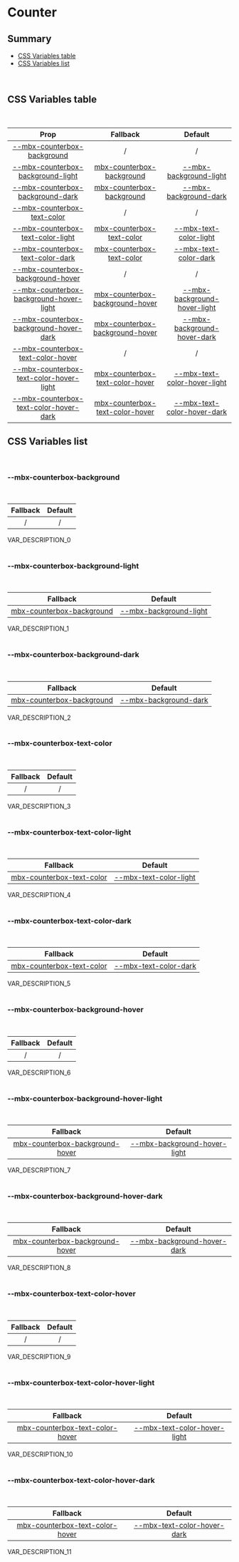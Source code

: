 # Counter

## Summary

- [CSS Variables table](#css-variables-table)
- [CSS Variables list](#css-variables-list)

<br>

## CSS Variables table

<br>

| <div style='text-align:center;margin:auto;'>Prop</div>                                                                              | <div style='text-align:center;margin:auto;'>Fallback</div>                                                            | <div style='text-align:center;margin:auto;'>Default</div>                                                                             |
| ----------------------------------------------------------------------------------------------------------------------------------- | --------------------------------------------------------------------------------------------------------------------- | ------------------------------------------------------------------------------------------------------------------------------------- |
| <div style='text-align:center;margin:auto;'>[--mbx-counterbox-background](#mbx-counterbox-background)</div>                         | <div style='text-align:center;margin:auto;'>/</div>                                                                   | <div style='text-align:center;margin:auto;'>/</div>                                                                                   |
| <div style='text-align:center;margin:auto;'>[--mbx-counterbox-background-light](#mbx-counterbox-background-light)</div>             | <div style='text-align:center;margin:auto;'>[mbx-counterbox-background](#mbx-counterbox-background)</div>             | <div style='text-align:center;margin:auto;'>[--mbx-background-light](../../../global/index.md#mbx-background-light)</div>             |
| <div style='text-align:center;margin:auto;'>[--mbx-counterbox-background-dark](#mbx-counterbox-background-dark)</div>               | <div style='text-align:center;margin:auto;'>[mbx-counterbox-background](#mbx-counterbox-background)</div>             | <div style='text-align:center;margin:auto;'>[--mbx-background-dark](../../../global/index.md#mbx-background-dark)</div>               |
| <div style='text-align:center;margin:auto;'>[--mbx-counterbox-text-color](#mbx-counterbox-text-color)</div>                         | <div style='text-align:center;margin:auto;'>/</div>                                                                   | <div style='text-align:center;margin:auto;'>/</div>                                                                                   |
| <div style='text-align:center;margin:auto;'>[--mbx-counterbox-text-color-light](#mbx-counterbox-text-color-light)</div>             | <div style='text-align:center;margin:auto;'>[mbx-counterbox-text-color](#mbx-counterbox-text-color)</div>             | <div style='text-align:center;margin:auto;'>[--mbx-text-color-light](../../../global/index.md#mbx-text-color-light)</div>             |
| <div style='text-align:center;margin:auto;'>[--mbx-counterbox-text-color-dark](#mbx-counterbox-text-color-dark)</div>               | <div style='text-align:center;margin:auto;'>[mbx-counterbox-text-color](#mbx-counterbox-text-color)</div>             | <div style='text-align:center;margin:auto;'>[--mbx-text-color-dark](../../../global/index.md#mbx-text-color-dark)</div>               |
| <div style='text-align:center;margin:auto;'>[--mbx-counterbox-background-hover](#mbx-counterbox-background-hover)</div>             | <div style='text-align:center;margin:auto;'>/</div>                                                                   | <div style='text-align:center;margin:auto;'>/</div>                                                                                   |
| <div style='text-align:center;margin:auto;'>[--mbx-counterbox-background-hover-light](#mbx-counterbox-background-hover-light)</div> | <div style='text-align:center;margin:auto;'>[mbx-counterbox-background-hover](#mbx-counterbox-background-hover)</div> | <div style='text-align:center;margin:auto;'>[--mbx-background-hover-light](../../../global/index.md#mbx-background-hover-light)</div> |
| <div style='text-align:center;margin:auto;'>[--mbx-counterbox-background-hover-dark](#mbx-counterbox-background-hover-dark)</div>   | <div style='text-align:center;margin:auto;'>[mbx-counterbox-background-hover](#mbx-counterbox-background-hover)</div> | <div style='text-align:center;margin:auto;'>[--mbx-background-hover-dark](../../../global/index.md#mbx-background-hover-dark)</div>   |
| <div style='text-align:center;margin:auto;'>[--mbx-counterbox-text-color-hover](#mbx-counterbox-text-color-hover)</div>             | <div style='text-align:center;margin:auto;'>/</div>                                                                   | <div style='text-align:center;margin:auto;'>/</div>                                                                                   |
| <div style='text-align:center;margin:auto;'>[--mbx-counterbox-text-color-hover-light](#mbx-counterbox-text-color-hover-light)</div> | <div style='text-align:center;margin:auto;'>[mbx-counterbox-text-color-hover](#mbx-counterbox-text-color-hover)</div> | <div style='text-align:center;margin:auto;'>[--mbx-text-color-hover-light](../../../global/index.md#mbx-text-color-hover-light)</div> |
| <div style='text-align:center;margin:auto;'>[--mbx-counterbox-text-color-hover-dark](#mbx-counterbox-text-color-hover-dark)</div>   | <div style='text-align:center;margin:auto;'>[mbx-counterbox-text-color-hover](#mbx-counterbox-text-color-hover)</div> | <div style='text-align:center;margin:auto;'>[--mbx-text-color-hover-dark](../../../global/index.md#mbx-text-color-hover-dark)</div>   |

## CSS Variables list

<br>

### --mbx-counterbox-background

<br>

| <div style='text-align:center;margin:auto;'>Fallback</div> | <div style='text-align:center;margin:auto;'>Default</div> |
| ---------------------------------------------------------- | --------------------------------------------------------- |
| <div style='text-align:center;margin:auto;'>/</div>        | <div style='text-align:center;margin:auto;'>/</div>       |

VAR_DESCRIPTION_0<br><br>

### --mbx-counterbox-background-light

<br>

| <div style='text-align:center;margin:auto;'>Fallback</div>                                                | <div style='text-align:center;margin:auto;'>Default</div>                                                                 |
| --------------------------------------------------------------------------------------------------------- | ------------------------------------------------------------------------------------------------------------------------- |
| <div style='text-align:center;margin:auto;'>[mbx-counterbox-background](#mbx-counterbox-background)</div> | <div style='text-align:center;margin:auto;'>[--mbx-background-light](../../../global/index.md#mbx-background-light)</div> |

VAR_DESCRIPTION_1<br><br>

### --mbx-counterbox-background-dark

<br>

| <div style='text-align:center;margin:auto;'>Fallback</div>                                                | <div style='text-align:center;margin:auto;'>Default</div>                                                               |
| --------------------------------------------------------------------------------------------------------- | ----------------------------------------------------------------------------------------------------------------------- |
| <div style='text-align:center;margin:auto;'>[mbx-counterbox-background](#mbx-counterbox-background)</div> | <div style='text-align:center;margin:auto;'>[--mbx-background-dark](../../../global/index.md#mbx-background-dark)</div> |

VAR_DESCRIPTION_2<br><br>

### --mbx-counterbox-text-color

<br>

| <div style='text-align:center;margin:auto;'>Fallback</div> | <div style='text-align:center;margin:auto;'>Default</div> |
| ---------------------------------------------------------- | --------------------------------------------------------- |
| <div style='text-align:center;margin:auto;'>/</div>        | <div style='text-align:center;margin:auto;'>/</div>       |

VAR_DESCRIPTION_3<br><br>

### --mbx-counterbox-text-color-light

<br>

| <div style='text-align:center;margin:auto;'>Fallback</div>                                                | <div style='text-align:center;margin:auto;'>Default</div>                                                                 |
| --------------------------------------------------------------------------------------------------------- | ------------------------------------------------------------------------------------------------------------------------- |
| <div style='text-align:center;margin:auto;'>[mbx-counterbox-text-color](#mbx-counterbox-text-color)</div> | <div style='text-align:center;margin:auto;'>[--mbx-text-color-light](../../../global/index.md#mbx-text-color-light)</div> |

VAR_DESCRIPTION_4<br><br>

### --mbx-counterbox-text-color-dark

<br>

| <div style='text-align:center;margin:auto;'>Fallback</div>                                                | <div style='text-align:center;margin:auto;'>Default</div>                                                               |
| --------------------------------------------------------------------------------------------------------- | ----------------------------------------------------------------------------------------------------------------------- |
| <div style='text-align:center;margin:auto;'>[mbx-counterbox-text-color](#mbx-counterbox-text-color)</div> | <div style='text-align:center;margin:auto;'>[--mbx-text-color-dark](../../../global/index.md#mbx-text-color-dark)</div> |

VAR_DESCRIPTION_5<br><br>

### --mbx-counterbox-background-hover

<br>

| <div style='text-align:center;margin:auto;'>Fallback</div> | <div style='text-align:center;margin:auto;'>Default</div> |
| ---------------------------------------------------------- | --------------------------------------------------------- |
| <div style='text-align:center;margin:auto;'>/</div>        | <div style='text-align:center;margin:auto;'>/</div>       |

VAR_DESCRIPTION_6<br><br>

### --mbx-counterbox-background-hover-light

<br>

| <div style='text-align:center;margin:auto;'>Fallback</div>                                                            | <div style='text-align:center;margin:auto;'>Default</div>                                                                             |
| --------------------------------------------------------------------------------------------------------------------- | ------------------------------------------------------------------------------------------------------------------------------------- |
| <div style='text-align:center;margin:auto;'>[mbx-counterbox-background-hover](#mbx-counterbox-background-hover)</div> | <div style='text-align:center;margin:auto;'>[--mbx-background-hover-light](../../../global/index.md#mbx-background-hover-light)</div> |

VAR_DESCRIPTION_7<br><br>

### --mbx-counterbox-background-hover-dark

<br>

| <div style='text-align:center;margin:auto;'>Fallback</div>                                                            | <div style='text-align:center;margin:auto;'>Default</div>                                                                           |
| --------------------------------------------------------------------------------------------------------------------- | ----------------------------------------------------------------------------------------------------------------------------------- |
| <div style='text-align:center;margin:auto;'>[mbx-counterbox-background-hover](#mbx-counterbox-background-hover)</div> | <div style='text-align:center;margin:auto;'>[--mbx-background-hover-dark](../../../global/index.md#mbx-background-hover-dark)</div> |

VAR_DESCRIPTION_8<br><br>

### --mbx-counterbox-text-color-hover

<br>

| <div style='text-align:center;margin:auto;'>Fallback</div> | <div style='text-align:center;margin:auto;'>Default</div> |
| ---------------------------------------------------------- | --------------------------------------------------------- |
| <div style='text-align:center;margin:auto;'>/</div>        | <div style='text-align:center;margin:auto;'>/</div>       |

VAR_DESCRIPTION_9<br><br>

### --mbx-counterbox-text-color-hover-light

<br>

| <div style='text-align:center;margin:auto;'>Fallback</div>                                                            | <div style='text-align:center;margin:auto;'>Default</div>                                                                             |
| --------------------------------------------------------------------------------------------------------------------- | ------------------------------------------------------------------------------------------------------------------------------------- |
| <div style='text-align:center;margin:auto;'>[mbx-counterbox-text-color-hover](#mbx-counterbox-text-color-hover)</div> | <div style='text-align:center;margin:auto;'>[--mbx-text-color-hover-light](../../../global/index.md#mbx-text-color-hover-light)</div> |

VAR_DESCRIPTION_10<br><br>

### --mbx-counterbox-text-color-hover-dark

<br>

| <div style='text-align:center;margin:auto;'>Fallback</div>                                                            | <div style='text-align:center;margin:auto;'>Default</div>                                                                           |
| --------------------------------------------------------------------------------------------------------------------- | ----------------------------------------------------------------------------------------------------------------------------------- |
| <div style='text-align:center;margin:auto;'>[mbx-counterbox-text-color-hover](#mbx-counterbox-text-color-hover)</div> | <div style='text-align:center;margin:auto;'>[--mbx-text-color-hover-dark](../../../global/index.md#mbx-text-color-hover-dark)</div> |

VAR_DESCRIPTION_11<br><br>
